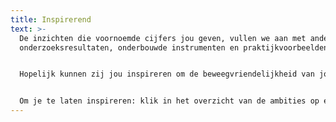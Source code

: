 ```yaml
---
title: Inspirerend
text: >-
  De inzichten die voornoemde cijfers jou geven, vullen we aan met andere
  onderzoeksresultaten, onderbouwde instrumenten en praktijkvoorbeelden. 


  Hopelijk kunnen zij jou inspireren om de beweegvriendelijkheid van jouw stad of gemeente nog te verbeteren.


  Om je te laten inspireren: klik in het overzicht van de ambities op één ervan.
---
```

